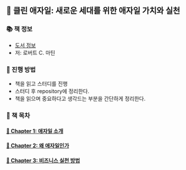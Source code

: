 ## 🚀 클린 애자일: 새로운 세대를 위한 애자일 가치와 실천

### 📚 책 정보
- [도서 정보](http://www.yes24.com/Product/Goods/95728889)
- 저: 로버트 C. 마틴

### 🎯 진행 방법
- 책을 읽고 스터디를 진행
- 스터디 후 repository에 정리한다.
- 책을 읽으며 중요하다고 생각드는 부분을 간단하게 정리한다.

### 🌈 책 목차

#### [🎈 Chapter 1: 애자일 소개](https://github.com/saseungmin/reading_books_record_repository/tree/master/%ED%81%B4%EB%A6%B0%20%EC%95%A0%EC%9E%90%EC%9D%BC/Chapter%201)

#### [🎈 Chapter 2: 왜 애자일인가](https://github.com/saseungmin/reading_books_record_repository/tree/master/%ED%81%B4%EB%A6%B0%20%EC%95%A0%EC%9E%90%EC%9D%BC/Chapter%202)

#### [🎈 Chapter 3: 비즈니스 실천 방법](https://github.com/saseungmin/reading_books_record_repository/tree/master/%ED%81%B4%EB%A6%B0%20%EC%95%A0%EC%9E%90%EC%9D%BC/Chapter%203)